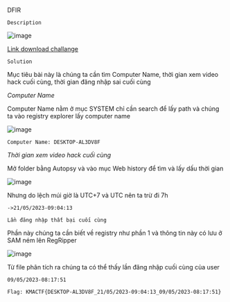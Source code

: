 DFIR

`Description`

![image](https://github.com/hoanga2dtk68/KMACTF2023-lan1/assets/110059218/09db83c4-f935-4392-8b48-54385adf190a)


[Link download challange](https://drive.google.com/file/d/15nuNqTT96vZSLWqKu0DRn2pPGEmYT6PZ/view?usp=sharing)

`Solution`

Mục tiêu bài này là chúng ta cần tìm Computer Name, thời gian xem video hack cuối cùng, thời gian đăng nhập sai cuối cùng

*Computer Name*

Computer Name nằm ở mục SYSTEM chỉ cần search để lấy path và chúng ta vào registry explorer lấy computer name

![image](https://github.com/hoanga2dtk68/KMACTF2023-lan1/assets/110059218/814d87f5-bc6c-49fe-90bc-ff43cb76581f)


`Computer Name: DESKTOP-AL3DV8F`

*Thời gian xem video hack cuối cùng*

Mở folder bằng Autopsy và vào mục Web history để tìm và lấy dấu thời gian

![image](https://github.com/hoanga2dtk68/KMACTF2023-lan1/assets/110059218/fb6da168-3c8b-4ef7-995d-66df94d410b5)

Nhưng do lệch múi giờ là UTC+7 và UTC nên ta trừ đi 7h

`->21/05/2023-09:04:13`

`Lần đăng nhập thất bại cuối cùng`

Phần này chúng ta cần biết về registry như phần 1 và thông tin này có lưu ở SAM ném lên RegRipper

![image](https://github.com/hoanga2dtk68/KMACTF2023-lan1/assets/110059218/9400027f-b842-4585-9eb6-fbd1093e0293)


Từ file phân tích ra chúng ta có thể thấy lần đăng nhập cuối cùng của user

`09/05/2023-08:17:51`

`Flag: KMACTF{DESKTOP-AL3DV8F_21/05/2023-09:04:13_09/05/2023-08:17:51}`
